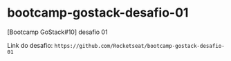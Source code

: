 # bootcamp-gostack-desafio-01
[Bootcamp GoStack#10] desafio 01

Link do desafio: `https://github.com/Rocketseat/bootcamp-gostack-desafio-01`  

